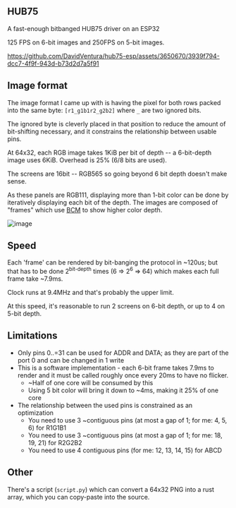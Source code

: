 ## HUB75

A fast-enough bitbanged HUB75 driver on an ESP32

125 FPS on 6-bit images and 250FPS on 5-bit images.

https://github.com/DavidVentura/hub75-esp/assets/3650670/3939f794-dcc7-4f9f-943d-b73d2d7a5f91

## Image format
The image format I came up with is having the pixel for both rows packed into the same byte: `[r1_g1b1r2_g2b2]` where `_` are two ignored bits.

The ignored byte is cleverly placed in that position to reduce the amount of bit-shifting necessary, and it constrains the relationship between usable pins.

At 64x32, each RGB image takes 1KiB per bit of depth -- a 6-bit-depth image uses 6KiB. Overhead is 25% (6/8 bits are used).

The screens are 16bit -- RGB565 so going beyond 6 bit depth doesn't make sense.

As these panels are RGB111, displaying more than 1-bit color can be done by iteratively displaying each bit of the depth.
The images are composed of "frames" which use [BCM](http://www.batsocks.co.uk/readme/art_bcm_3.htm) to show higher color depth.

![image](https://github.com/DavidVentura/hub75-esp/assets/3650670/853cd795-cb46-4df6-82f5-fcf20c315052)

## Speed

Each 'frame' can be rendered by bit-banging the protocol in ~120us; but that has to be done 2<sup>bit-depth</sup> times (6 => 2<sup>6</sup> => 64) which makes each full frame take ~7.9ms.

Clock runs at 9.4MHz and that's probably the upper limit.

At this speed, it's reasonable to run 2 screens on 6-bit depth, or up to 4 on 5-bit depth.

## Limitations

- Only pins 0..=31 can be used for ADDR and DATA; as they are part of the port 0 and can be changed in 1 write
- This is a software implementation - each 6-bit frame takes 7.9ms to render and it must be called roughly once every 20ms to have no flicker.
	- ~Half of one core will be consumed by this
	- Using 5 bit color will bring it down to ~4ms, making it 25% of one core
- The relationship between the used pins is constrained as an optimization
	- You need to use 3 ~contiguous pins (at most a gap of 1; for me: 4, 5, 6) for R1G1B1
	- You need to use 3 ~contiguous pins (at most a gap of 1; for me: 18, 19, 21) for R2G2B2
	- You need to use 4 contiguous pins (for me: 12, 13, 14, 15) for ABCD

## Other
There's a script (`script.py`) which can convert a 64x32 PNG into a rust array, which you can copy-paste into the source.
